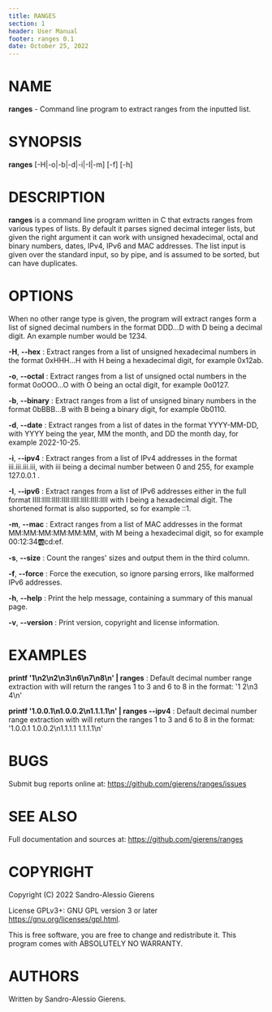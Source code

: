 ```yaml
---
title: RANGES
section: 1
header: User Manual
footer: ranges 0.1
date: October 25, 2022
---
```

# NAME
**ranges** - Command line program to extract ranges from the inputted list.

# SYNOPSIS
**ranges** [-H|-o|-b|-d|-i|-I|-m] [-f] [-h]

# DESCRIPTION
**ranges** is a command line program written in C that extracts ranges from
various types of lists. By default it parses signed decimal integer lists,
but given the right argument it can work with unsigned hexadecimal, octal
and binary numbers, dates, IPv4, IPv6 and MAC addresses. The list input
is given over the standard input, so by pipe, and is assumed to be sorted,
but can have duplicates.

# OPTIONS
When no other range type is given, the program will extract ranges form a
list of signed decimal numbers in the format DDD...D with D being a decimal
digit. An example number would be 1234.

**-H**, **\--hex**
: Extract ranges from a list of unsigned hexadecimal numbers in the format
0xHHH...H with H being a hexadecimal digit, for example 0x12ab.

**-o**, **\--octal**
: Extract ranges from a list of unsigned octal numbers in the format
0oOOO...O with O being an octal digit, for example 0o0127.

**-b**, **\--binary**
: Extract ranges from a list of unsigned binary numbers in the format
0bBBB...B with B being a binary digit, for example 0b0110.

**-d**, **\--date**
: Extract ranges from a list of dates in the format YYYY-MM-DD, with YYYY
being the year, MM the month, and DD the month day, for example 2022-10-25.

**-i**, **\--ipv4**
: Extract ranges from a list of IPv4 addresses in the format iii.iii.iii.iii,
with iii being a decimal number between 0 and 255, for example 127.0.0.1 .

**-I**, **\--ipv6**
: Extract ranges from a list of IPv6 addresses either in the full format
IIII:IIII:IIII:IIII:IIII:IIII:IIII:IIII with I being a hexadecimal digit.
The shortened format is also supported, so for example ::1.

**-m**, **\--mac**
: Extract ranges from a list of MAC addresses in the format MM:MM:MM:MM:MM:MM,
with M being a hexadecimal digit, so for example 00:12:34:ab:cd:ef.

**-s**, **\--size**
: Count the ranges' sizes and output them in the third column.

**-f**, **\--force**
: Force the execution, so ignore parsing errors, like malformed IPv6
addresses.

**-h**, **\--help**
: Print the help message, containing a summary of this manual page.

**-v**, **\--version**
: Print version, copyright and license information.

# EXAMPLES
**printf \'1\\n2\\n2\\n3\\n6\\n7\\n8\\n\' | ranges**
: Default decimal number range extraction with will return the ranges
1 to 3 and 6 to 8 in the format: \'1 2\\n3 4\\n\'

**printf \'1.0.0.1\\n1.0.0.2\\n1.1.1.1\\n\' | ranges \--ipv4**
: Default decimal number range extraction with will return the ranges
1 to 3 and 6 to 8 in the format: \'1.0.0.1 1.0.0.2\\n1.1.1.1 1.1.1.1\\n\'

# BUGS
Submit bug reports online at: <https://github.com/gierens/ranges/issues>

# SEE ALSO
Full documentation and sources at: <https://github.com/gierens/ranges>

# COPYRIGHT
Copyright (C) 2022 Sandro-Alessio Gierens

License GPLv3+: GNU GPL version 3 or later <https://gnu.org/licenses/gpl.html>.

This is free software, you are free to change and redistribute it.
This program comes with ABSOLUTELY NO WARRANTY.

# AUTHORS
Written by Sandro-Alessio Gierens.
